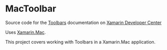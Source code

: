 MacToolbar
==========

Source code for the [Toolbars](/guides/mac/user-interface/working-with-toolbars/) documentation on [Xamarin Developer Center](http://docs.xamarin.com)

Uses [Xamarin.Mac](http://xamarin.com).

This project covers working with Toolbars in a Xamarin.Mac application.